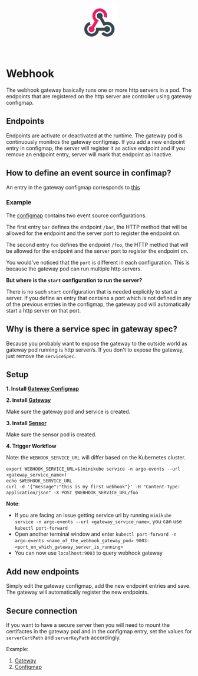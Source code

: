 <p align="center">
  <img src="https://github.com/argoproj/argo-events/blob/ebdbdd4a2a8ce47a0fc6e9a6a63531be2c26148a/docs/assets/webhook.png?raw=true" alt="Webhook"/>
</p>

<br/>

# Webhook

The webhook gateway basically runs one or more http servers in a pod.
The endpoints that are registered on the http server are controller using gateway configmap.

## Endpoints
Endpoints are activate or deactivated at the runtime. The gateway pod
is continuously monitros the gateway configmap. If you add a new endpoint entry in configmap, the server will register it as
active endpoint and if you remove an endpoint entry, server will mark that endpoint as inactive.

## How to define an event source in confimap?
An entry in the gateway configmap corresponds to [this](https://github.com/argoproj/argo-events/blob/a913dafbf000eb05401ef2c847b29152af82977f/gateways/common/webhook.go#L32-L44)

### Example
The [configmap](../../../examples/gateways/secure-webhook-gateway-configmap.yaml) contains two event source configurations.

The first entry `bar` defines the endpoint `/bar`, the HTTP method that will be allowed for the endpoint and
the server port to register the endpoint on. 

The second entry `foo` defines the endpoint `/foo`, the HTTP method that will be allowed for the endpoint and
the server port to register the endpoint on. 

You would've noticed that the `port` is different in each configuration. This is because the gateway pod can 
run multiple http servers.

**But where is the `start` configuration to run the server?** 

There is no such `start` configuration that is needed explicitly to start a server.
If you define an entry that contains a port which is not defined in any of the previous entries in the configmap, the
gateway pod will automatically start a http server on that port.

## Why is there a service spec in gateway spec?
Because you probably want to expose the gateway to the outside world as gateway pod running is http server/s. 
If you don't to expose the gateway, just remove the `serviceSpec`. 

## Setup

**1. Install  [Gateway Configmap](../../../examples/gateways/webhook-gateway-configmap.yaml)**

**2. Install [Gateway](../../../examples/gateways/webhook.yaml)**

Make sure the gateway pod and service is created.

**3. Install [Sensor](../../../examples/sensors/webhook.yaml)**

Make sure the sensor pod is created.

**4. Trigger Workflow**

Note: the `WEBHOOK_SERVICE_URL` will differ based on the Kubernetes cluster.
```
export WEBHOOK_SERVICE_URL=$(minikube service -n argo-events --url <gateway_service_name>)
echo $WEBHOOK_SERVICE_URL
curl -d '{"message":"this is my first webhook"}' -H "Content-Type: application/json" -X POST $WEBHOOK_SERVICE_URL/foo
```

<b>Note</b>: 
   * If you are facing an issue getting service url by running `minikube service -n argo-events --url <gateway_service_name>`, you can use `kubectl port-forward`
   * Open another terminal window and enter `kubectl port-forward -n argo-events <name_of_the_webhook_gateway_pod> 9003:<port_on_which_gateway_server_is_running>`
   * You can now use `localhost:9003` to query webhook gateway

## Add new endpoints
Simply edit the gateway configmap, add the new endpoint entries and save. The gateway 
will automatically register the new endpoints.

## Secure connection
If you want to have a secure server then you will need to mount the certifactes in the gateway pod and in 
the configmap entry, set the values for `serverCertPath` and `serverKeyPath` accordingly.

Example: 
1. [Gateway](../../../examples/gateways/secure-webhook.yaml)
2. [Configmap](../../../examples/gateways/secure-webhook-gateway-configmap.yaml)
